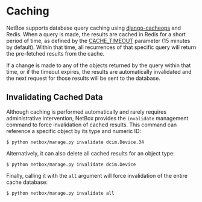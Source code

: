# Caching

NetBox supports database query caching using [django-cacheops](https://github.com/Suor/django-cacheops) and Redis. When a query is made, the results are cached in Redis for a short period of time, as defined by the [CACHE_TIMEOUT](../configuration/optional-settings.md#cache_timeout) parameter (15 minutes by default). Within that time, all recurrences of that specific query will return the pre-fetched results from the cache.

If a change is made to any of the objects returned by the query within that time, or if the timeout expires, the results are automatically invalidated and the next request for those results will be sent to the database.

## Invalidating Cached Data

Although caching is performed automatically and rarely requires administrative intervention, NetBox provides the `invalidate` management command to force invalidation of cached results. This command can reference a specific object by its type and numeric ID:

```no-highlight
$ python netbox/manage.py invalidate dcim.Device.34
```

Alternatively, it can also delete all cached results for an object type:

```no-highlight
$ python netbox/manage.py invalidate dcim.Device
```

Finally, calling it with the `all` argument will force invalidation of the entire cache database:

```no-highlight
$ python netbox/manage.py invalidate all
```
